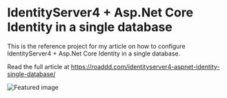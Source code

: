 # IdentityServer4 + Asp.Net Core Identity in a single database

This is the reference project for my article on how to configure IdentityServer4 + Asp.Net Core Identity in a single database.

Read the full article at https://roaddd.com/identityserver4-aspnet-identity-single-database/

![Featured image](https://roaddd.com/wp-content/uploads/2020/11/roaddd-phillippe-santana-levidad-iddentityserver4-aspnet-identity-core-single-database.jpg)
